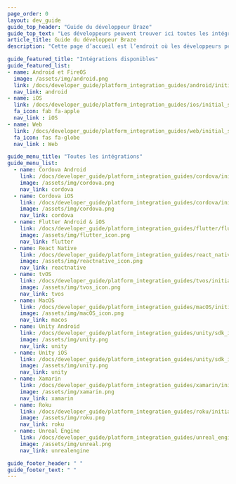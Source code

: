 ```yaml
---
page_order: 0
layout: dev_guide
guide_top_header: "Guide du développeur Braze"
guide_top_text: "Les développeurs peuvent trouver ici toutes les intégrations disponibles pour Braze.<br>Pour des ressources supplémentaires et rejoindre la communauté des développeurs Braze, visitez le <a href='https://www.braze.com/dev-portal'>Portail des développeurs Braze</a>."
article_title: Guide du développeur Braze
description: "Cette page d’accueil est l’endroit où les développeurs peuvent trouver toutes les intégrations disponibles pour Braze."

guide_featured_title: "Intégrations disponibles"
guide_featured_list:
- name: Android et FireOS
  image: /assets/img/android.png
  link: /docs/developer_guide/platform_integration_guides/android/initial_sdk_setup/android_sdk_integration/
  nav_link: android
- name: iOS
  link: /docs/developer_guide/platform_integration_guides/ios/initial_sdk_setup/overview/
  fa_icon: fab fa-apple
  nav_link : iOS
- name: Web
  link: /docs/developer_guide/platform_integration_guides/web/initial_sdk_setup/
  fa_icon: fas fa-globe
  nav_link : Web

guide_menu_title: "Toutes les intégrations"
guide_menu_list:
  - name: Cordova Android
    link: /docs/developer_guide/platform_integration_guides/cordova/initial_sdk_setup/android/
    image: /assets/img/cordova.png
    nav_link: cordova
  - name: Cordova iOS
    link: /docs/developer_guide/platform_integration_guides/cordova/initial_sdk_setup/ios/
    image: /assets/img/cordova.png
    nav_link: cordova
  - name: Flutter Android & iOS
    link: /docs/developer_guide/platform_integration_guides/flutter/flutter_sdk_integration/
    image: /assets/img/flutter_icon.png
    nav_link: flutter
  - name: React Native
    link: /docs/developer_guide/platform_integration_guides/react_native/react_sdk_setup/
    image: /assets/img/reactnative_icon.png
    nav_link: reactnative
  - name: tvOS
    link: /docs/developer_guide/platform_integration_guides/tvos/initial_sdk_setup/
    image: /assets/img/tvos_icon.png
    nav_link: tvos  
  - name: MacOS
    link: /docs/developer_guide/platform_integration_guides/macOS/initial_sdk_setup/
    image: /assets/img/macOS_icon.png 
    nav_link: macos
  - name: Unity Android
    link: /docs/developer_guide/platform_integration_guides/unity/sdk_integration/android/
    image: /assets/img/unity.png
    nav_link: unity
  - name: Unity iOS
    link: /docs/developer_guide/platform_integration_guides/unity/sdk_integration/ios/
    image: /assets/img/unity.png
    nav_link: unity
  - name: Xamarin
    link: /docs/developer_guide/platform_integration_guides/xamarin/initial_sdk_setup/
    image: /assets/img/xamarin.png
    nav_link: xamarin
  - name: Roku
    link: /docs/developer_guide/platform_integration_guides/roku/initial_sdk_setup/
    image: /assets/img/roku.png
    nav_link: roku
  - name: Unreal Engine
    link: /docs/developer_guide/platform_integration_guides/unreal_engine/initial_sdk_setup/
    image: /assets/img/unreal.png
    nav_link: unrealengine

guide_footer_header: " "
guide_footer_text: " "
---
```

